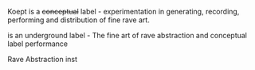 Koept is a ~~conceptual~~ label - experimentation in generating, recording, performing and distribution of fine rave art.

is an underground label - The fine art of rave abstraction and conceptual label performance

Rave 
Abstraction
inst
<!--stackedit_data:
eyJoaXN0b3J5IjpbMTE1NTE4NzQyLDE4Mzk3Nzc0MjZdfQ==
-->